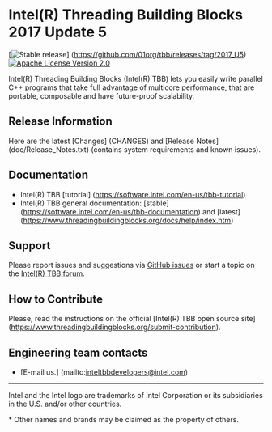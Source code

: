 # Intel(R) Threading Building Blocks 2017 Update 5
[![Stable release](https://img.shields.io/badge/version-2017_U5-green.svg)] (https://github.com/01org/tbb/releases/tag/2017_U5)
[![Apache License Version 2.0](https://img.shields.io/badge/license-Apache_2.0-green.svg)](LICENSE)

Intel(R) Threading Building Blocks (Intel(R) TBB) lets you easily write parallel C++ programs that take
full advantage of multicore performance, that are portable, composable and have future-proof scalability.

## Release Information
Here are the latest [Changes] (CHANGES) and [Release Notes]
(doc/Release_Notes.txt) (contains system requirements and known issues).

## Documentation
* Intel(R) TBB [tutorial] (https://software.intel.com/en-us/tbb-tutorial)
* Intel(R) TBB general documentation: [stable] (https://software.intel.com/en-us/tbb-documentation)
and [latest] (https://www.threadingbuildingblocks.org/docs/help/index.htm)

## Support
Please report issues and suggestions via
[GitHub issues](https://github.com/01org/tbb/issues) or start a topic on the
[Intel(R) TBB forum](http://software.intel.com/en-us/forums/intel-threading-building-blocks/).

## How to Contribute
Please, read the instructions on the official [Intel(R) TBB open source site] (https://www.threadingbuildingblocks.org/submit-contribution).

## Engineering team contacts
* [E-mail us.] (mailto:inteltbbdevelopers@intel.com)

------------------------------------------------------------------------
Intel and the Intel logo are trademarks of Intel Corporation or its subsidiaries in the U.S. and/or other countries.

\* Other names and brands may be claimed as the property of others.
